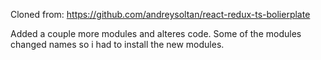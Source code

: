 Cloned from:
https://github.com/andreysoltan/react-redux-ts-bolierplate

Added a couple more modules and alteres code.
Some of the modules changed names so i had to install the new modules.
